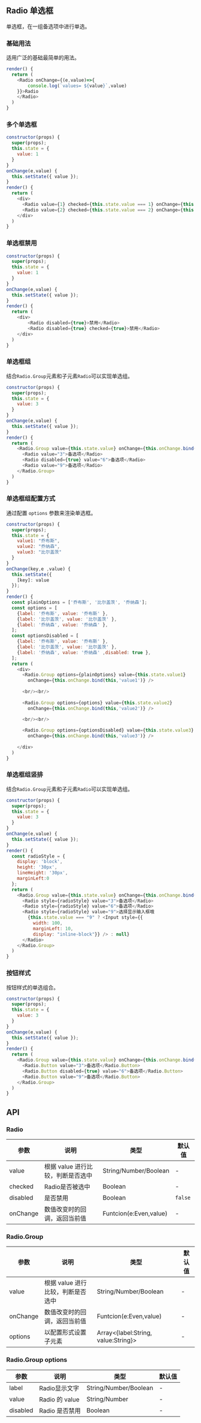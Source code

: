 ## Radio 单选框

单选框，在一组备选项中进行单选。


### 基础用法

适用广泛的基础最简单的用法。

<!--DemoStart--> 
```js
render() {
  return (
    <Radio onChange={(e,value)=>{
        console.log(`values= ${value}`,value)
    }}>Radio
    </Radio>
  )
}
```
<!--End-->

### 多个单选框

<!--DemoStart--> 
```js
constructor(props) {
  super(props);
  this.state = {
    value: 1
  }
}
onChange(e,value) {
  this.setState({ value });
}
render() {
  return (
    <div>
      <Radio value={1} checked={this.state.value === 1} onChange={this.onChange.bind(this)}>备选项</Radio>
      <Radio value={2} checked={this.state.value === 2} onChange={this.onChange.bind(this)}>备选项</Radio>
    </div>
  )
}
```
<!--End-->

### 单选框禁用

<!--DemoStart--> 
```js
constructor(props) {
  super(props);
  this.state = {
    value: 1
  }
}
onChange(e,value) {
  this.setState({ value });
}
render() {
  return (
    <div>
        <Radio disabled={true}>禁用</Radio>
        <Radio disabled={true} checked={true}>禁用</Radio>
    </div>
  )
}
```
<!--End-->


### 单选框组

结合`Radio.Group`元素和子元素`Radio`可以实现单选组。

<!--DemoStart--> 
```js
constructor(props) {
  super(props);
  this.state = {
    value: 3
  }
}
onChange(e,value) {
  this.setState({ value });
}
render() {
  return (
    <Radio.Group value={this.state.value} onChange={this.onChange.bind(this)}>
      <Radio value="3">备选项</Radio>
      <Radio disabled={true} value="6">备选项</Radio>
      <Radio value="9">备选项</Radio>
    </Radio.Group>
  )
}
```
<!--End-->


### 单选框组配置方式

通过配置 `options` 参数来渲染单选框。

<!--DemoStart--> 
```js
constructor(props) {
  super(props);
  this.state = {
    value1: "乔布斯",
    value2: "乔纳森",
    value3: "比尔盖茨"
  }
}
onChange(key,e ,value) {
  this.setState({
    [key]: value
  });
}
render() {
  const plainOptions = ['乔布斯', '比尔盖茨', '乔纳森'];
  const options = [
    {label: '乔布斯', value: '乔布斯' },
    {label: '比尔盖茨', value: '比尔盖茨' },
    {label: '乔纳森', value: '乔纳森' },
  ];
  const optionsDisabled = [
    {label: '乔布斯', value: '乔布斯' },
    {label: '比尔盖茨', value: '比尔盖茨' },
    {label: '乔纳森', value: '乔纳森' ,disabled: true },
  ];
  return (
    <div>
      <Radio.Group options={plainOptions} value={this.state.value1} 
        onChange={this.onChange.bind(this,'value1')} />
      
      <br/><br/>
      
      <Radio.Group options={options} value={this.state.value2} 
        onChange={this.onChange.bind(this,'value2')} />
      
      <br/><br/>

      <Radio.Group options={optionsDisabled} value={this.state.value3} 
        onChange={this.onChange.bind(this,'value3')} />
        
    </div>
  )
}
```
<!--End-->

### 单选框组竖排

结合`Radio.Group`元素和子元素`Radio`可以实现单选组。

<!--DemoStart--> 
```js
constructor(props) {
  super(props);
  this.state = {
    value: 3
  }
}
onChange(e,value) {
  this.setState({ value });
}
render() {
  const radioStyle = {
    display: 'block',
    height: '30px',
    lineHeight: '30px',
    marginLeft:0
  };
  return (
    <Radio.Group value={this.state.value} onChange={this.onChange.bind(this)}>
      <Radio style={radioStyle} value="3">备选项</Radio>
      <Radio style={radioStyle} value="6">备选项</Radio>
      <Radio style={radioStyle} value="9">选择显示输入框哦
        {this.state.value === "9" ? <Input style={{ 
          width: 100, 
          marginLeft: 10,
          display: "inline-block"}} /> : null}
      </Radio>
    </Radio.Group>
  )
}
```
<!--End-->

### 按钮样式

按钮样式的单选组合。

<!--DemoStart--> 
```js
constructor(props) {
  super(props);
  this.state = {
    value: 3
  }
}
onChange(e,value) {
  this.setState({ value });
}
render() {
  return (
    <Radio.Group value={this.state.value} onChange={this.onChange.bind(this)}>
      <Radio.Button value="3">备选项</Radio.Button>
      <Radio.Button disabled={true} value="6">备选项</Radio.Button>
      <Radio.Button value="9">备选项</Radio.Button>
    </Radio.Group>
  )
}
```
<!--End-->


## API

### Radio

| 参数 | 说明 | 类型 | 默认值 |
|--------- |-------- |--------- |-------- |
| value | 根据 value 进行比较，判断是否选中 | String/Number/Boolean | - |
| checked | Radio是否被选中 | Boolean | - |
| disabled | 是否禁用 | Boolean | `false` |
| onChange | 数值改变时的回调，返回当前值 | Funtcion(e:Even,value) | - |

### Radio.Group 

| 参数 | 说明 | 类型 | 默认值 |
|--------- |-------- |--------- |-------- |
| value | 根据 value 进行比较，判断是否选中 | String/Number/Boolean | - |
| onChange | 数值改变时的回调，返回当前值 | Funtcion(e:Even,value) | - |
| options | 以配置形式设置子元素 | Array<{label:String, value:String}> | - |

### Radio.Group options

| 参数 | 说明 | 类型 | 默认值 |
|--------- |-------- |--------- |-------- |
| label | Radio显示文字 | String/Number/Boolean | - |
| value | Radio 的 value | String/Number | - |
| disabled | Radio 是否禁用 | Boolean | - |